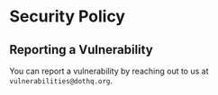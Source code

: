 # Security Policy

## Reporting a Vulnerability

You can report a vulnerability by reaching out to us at `vulnerabilities@dothq.org`.
